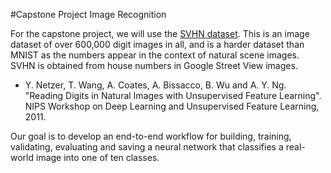 #Capstone Project Image Recognition

For the capstone project, we will use the [SVHN dataset](http://ufldl.stanford.edu/housenumbers/). This is an  image dataset of over 600,000 digit images in all, and is a harder dataset than MNIST as the numbers appear in the context of natural scene images. SVHN is obtained from house numbers in Google Street View images. 

* Y. Netzer, T. Wang, A. Coates, A. Bissacco, B. Wu and A. Y. Ng. "Reading Digits in Natural Images with Unsupervised Feature Learning". NIPS Workshop on Deep Learning and Unsupervised Feature Learning, 2011.

Our goal is to develop an end-to-end workflow for building, training, validating, evaluating and saving a neural network that classifies a real-world image into one of ten classes.